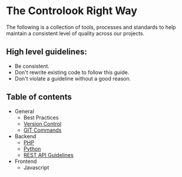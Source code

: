 # The Controlook Right Way

The following is a collection of tools, processes and standards to help maintain a consistent level of quality across our projects.

## High level guidelines:

- Be consistent.
- Don't rewrite existing code to follow this guide.
- Don't violate a guideline without a good reason.

## Table of contents

- General
  - Best Practices
  - [Version Control](general/version_control.md)
  - [GIT Commands](general/git_commands.md)
- Backend
  - [PHP](backend/php.md)
  - [Python](backend/python.md)
  - [REST API Guidelines](backend/rest-api-guidelines.md)
- Frontend
  - Javascript
